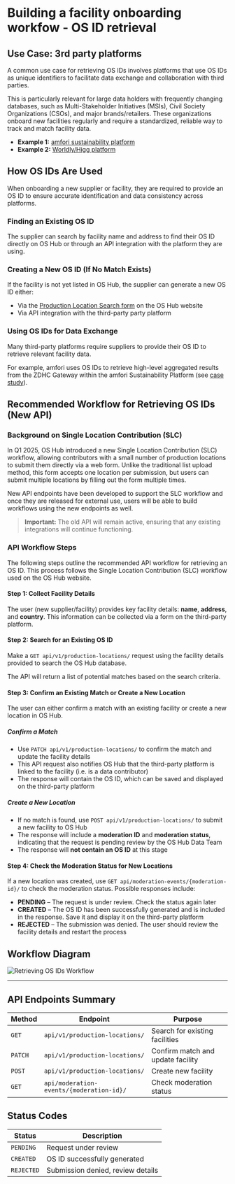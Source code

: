 # Building a facility onboarding workfow - OS ID retrieval

## Use Case: 3rd party platforms

A common use case for retrieving OS IDs involves platforms that use OS IDs as unique identifiers to facilitate data exchange and collaboration with third parties.

This is particularly relevant for large data holders with frequently changing databases, such as Multi-Stakeholder Initiatives (MSIs), Civil Society Organizations (CSOs), and major brands/retailers. These organizations onboard new facilities regularly and require a standardized, reliable way to track and match facility data.

- **Example 1:** [amfori sustainability platform](https://www.amfori.org/uploads/2025/06/Open-Supply-Hub-on-amfori-Sustainability-Platform-Guidance-for-Business-Partners.pdf)
- **Example 2:** [Worldly/Higg platform](https://support.worldly.io/hc/en-us/articles/19418657651611-Account-Registration#h_01JMGGSADC12JWGH86YCJPJ40Q)

## How OS IDs Are Used

When onboarding a new supplier or facility, they are required to provide an OS ID to ensure accurate identification and data consistency across platforms.

### Finding an Existing OS ID

The supplier can search by facility name and address to find their OS ID directly on OS Hub or through an API integration with the platform they are using.

### Creating a New OS ID (If No Match Exists)

If the facility is not yet listed in OS Hub, the supplier can generate a new OS ID either:

- Via the [Production Location Search form](https://opensupplyhub.org/contribute/single-location?tab=name-address) on the OS Hub website
- Via API integration with the third-party party platform

### Using OS IDs for Data Exchange

Many third-party platforms require suppliers to provide their OS ID to retrieve relevant facility data.

For example, amfori uses OS IDs to retrieve high-level aggregated results from the ZDHC Gateway within the amfori Sustainability Platform (see [case study](https://info.opensupplyhub.org/resources/amfori-case-study)).

## Recommended Workflow for Retrieving OS IDs (New API)

### Background on Single Location Contribution (SLC)

In Q1 2025, OS Hub introduced a new Single Location Contribution (SLC) workflow, allowing contributors with a small number of production locations to submit them directly via a web form. Unlike the traditional list upload method, this form accepts one location per submission, but users can submit multiple locations by filling out the form multiple times.

New API endpoints have been developed to support the SLC workflow and once they are released for external use, users will be able to build workflows using the new endpoints as well.

> **Important:** The old API will remain active, ensuring that any existing integrations will continue functioning.

### API Workflow Steps

The following steps outline the recommended API workflow for retrieving an OS ID. This process follows the Single Location Contribution (SLC) workflow used on the OS Hub website.

#### Step 1: Collect Facility Details

The user (new supplier/facility) provides key facility details: **name**, **address**, and **country**. This information can be collected via a form on the third-party platform.

#### Step 2: Search for an Existing OS ID

Make a `GET api/v1/production-locations/` request using the facility details provided to search the OS Hub database.

The API will return a list of potential matches based on the search criteria.

#### Step 3: Confirm an Existing Match or Create a New Location

The user can either confirm a match with an existing facility or create a new location in OS Hub.

##### Confirm a Match

- Use `PATCH api/v1/production-locations/` to confirm the match and update the facility details
- This API request also notifies OS Hub that the third-party platform is linked to the facility (i.e. is a data contributor)
- The response will contain the OS ID, which can be saved and displayed on the third-party platform

##### Create a New Location

- If no match is found, use `POST api/v1/production-locations/` to submit a new facility to OS Hub
- The response will include a **moderation ID** and **moderation status**, indicating that the request is pending review by the OS Hub Data Team
- The response will **not contain an OS ID** at this stage

#### Step 4: Check the Moderation Status for New Locations

If a new location was created, use `GET api/moderation-events/{moderation-id}/` to check the moderation status. Possible responses include:

- **PENDING** – The request is under review. Check the status again later
- **CREATED** – The OS ID has been successfully generated and is included in the response. Save it and display it on the third-party platform
- **REJECTED** – The submission was denied. The user should review the facility details and restart the process

## Workflow Diagram

![Retrieving OS IDs Workflow](Retrieving%20OS%20IDs.png)

---

## API Endpoints Summary

| Method | Endpoint | Purpose |
|--------|----------|---------|
| `GET` | `api/v1/production-locations/` | Search for existing facilities |
| `PATCH` | `api/v1/production-locations/` | Confirm match and update facility |
| `POST` | `api/v1/production-locations/` | Create new facility |
| `GET` | `api/moderation-events/{moderation-id}/` | Check moderation status |

## Status Codes

| Status | Description |
|--------|-------------|
| `PENDING` | Request under review |
| `CREATED` | OS ID successfully generated |
| `REJECTED` | Submission denied, review details |
